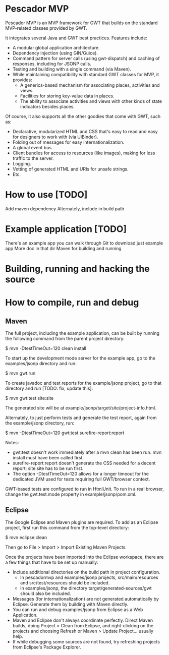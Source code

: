 # Pescador MVP

Pescador MVP is an MVP framework for GWT that builds on the standard MVP-related
classes provided by GWT.

It integrates several Java and GWT best practices. Features include: 

- A modular global application architecture.
- Dependency injection (using GIN/Guice).
- Command pattern for server calls (using gwt-dispatch) and caching of responses,
  including for JSONP calls.
- Testing and building with a single command (via Maven).
- While maintaining compatibility with standard GWT classes for MVP, it provides:
    - A generics-based mechanism for associating places, activities
    and views.
    - Facilities for storing key-value data in places.
    - The ability to associate activities and views with other kinds of state
    indicators besides places. 

Of course, it also supports all the other goodies that come with GWT, such as:

- Declarative, modularized HTML and CSS that's easy to read and easy 
for designers to work with (via UiBinder).
- Folding out of messages for easy internationalization.
- A global event bus.
- Client bundles for access to resources (like images), making for less traffic
to the server.
- Logging.
- Vetting of generated HTML and URIs for unsafe strings.
- Etc.


# How to use [TODO]

Add maven dependency
Alternately, include in build path


# Example application [TODO]

There's an example app you can walk through
Git to download just example app
More doc in that dir
Maven for building and running


# Building, running and hacking the source

# How to compile, run and debug

## Maven

The full project, including the example application, can be built by running the
following command from the parent project directory:

$ mvn -DtestTimeOut=120 clean install

To start up the development mode server for the example app, go to the
examples/jsonp directory and run:

$ mvn gwt:run

To create javadoc and test reports for the example/jsonp project, go to that
directory and run [TODO: fix, update this]:

$ mvn gwt:test site:site

The generated site will be at example/jsonp/target/site/project-info.html.

Alternately, to just perform tests and generate the test report, again from
the example/jsonp directory, run:

$ mvn -DtestTimeOut=120 gwt:test surefire-report:report 

Notes:
- gwt:test doesn't work immediately after a mvn clean has been run. mvn install
  must have been called first.
- surefire-report:report doesn't generate the CSS needed for a decent report;
  site:site has to be run first.
- The option -DtestTimeOut=120 allows for a longer timeout for the dedicated JVM
  used for tests requiring full GWT/browser context. 

GWT-based tests are configured to run in HtmlUnit. To run in a real browser,
change the gwt.test.mode property in example/jsonp/pom.xml.

## Eclipse

The Google Eclipse and Maven plugins are required. To add as an Eclipse
project, first run this command from the top-level directory:

$ mvn eclipse:clean

Then go to File > Import > Import Existing Maven Projects.

Once the projects have been imported into the Eclipse workspace, there
are a few things that have to be set up manually:

- Include additional directories on the build path in project
  configuration.
    - In pescadormvp and examples/jsonp projects, src/main/resources
    and src/test/resources should be included. 
    - In examples/jsonp, the directory target/generated-sources/gwt should
    also be included.
- Messages (for internationalization) are not generated automatically by Eclipse.
  Generate them by building with Maven directly.
- You can run and debug examples/jsonp from Eclipse as a Web Application.
- Maven and Eclipse don't always coordinate perfectly. Direct Maven
  builds, doing Project > Clean from Eclipse, and right-clicking on the
  projects and choosing Refresh or Maven > Update Project... usually help.
- If while debugging some sources are not found, try refreshing projects
  from Eclipse's Package Explorer.
